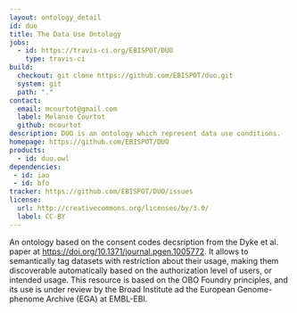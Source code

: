 ```yaml
---
layout: ontology_detail
id: duo
title: The Data Use Ontology
jobs:
  - id: https://travis-ci.org/EBISPOT/DUO
    type: travis-ci
build:
  checkout: git clone https://github.com/EBISPOT/duo.git
  system: git
  path: "."
contact:
  email: mcourtot@gmail.com
  label: Melanie Courtot
  github: mcourtot
description: DUO is an ontology which represent data use conditions.
homepage: https://github.com/EBISPOT/DUO
products:
  - id: duo.owl
dependencies:
 - id: iao
 - id: bfo
tracker: https://github.com/EBISPOT/DUO/issues
license:
  url: http://creativecommons.org/licenses/by/3.0/
  label: CC-BY
---
```


An ontology based on the consent codes decsription from the Dyke et al. paper at https://doi.org/10.1371/journal.pgen.1005772. It allows to semantically tag datasets with restriction about their usage, making them discoverable automatically based on the authorization level of users, or intended usage.
This resource is based on the OBO Foundry principles, and its use is under review by the Broad Institute ad the European Genome-phenome Archive (EGA) at EMBL-EBI.
